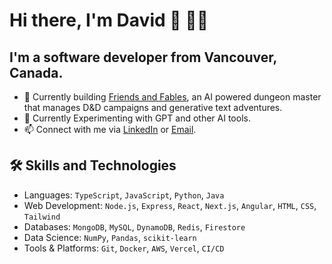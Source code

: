 # Hi there, I'm David 👋 👨‍💻

## I'm a software developer from Vancouver, Canada. 

- 🔭 Currently building [Friends and Fables](https://www.fables.gg/), an AI powered dungeon master that manages D&D campaigns and generative text adventures. 
- 🧪 Currently Experimenting with GPT and other AI tools. 
- 📫 Connect with me via [LinkedIn](https://www.linkedin.com/in/david-melnychuk/) or [Email](mailto:davidmelnychukcodes@gmail.com).

## 🛠 Skills and Technologies

- Languages: `TypeScript`, `JavaScript`, `Python`, `Java`
- Web Development: `Node.js`, `Express`, `React`, `Next.js`, `Angular`, `HTML`, `CSS`, `Tailwind`
- Databases: `MongoDB`, `MySQL`, `DynamoDB`, `Redis`, `Firestore`
- Data Science: `NumPy`, `Pandas`, `scikit-learn`
- Tools & Platforms: `Git`, `Docker`, `AWS`, `Vercel`, `CI/CD`
